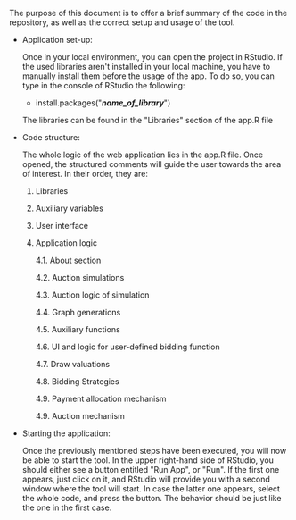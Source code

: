 The purpose of this document is to offer a brief summary of the code in the repository, as well as the correct setup and usage of the tool.

- Application set-up:

    Once in your local environment, you can open the project in RStudio. If the used libraries aren't installed in your local machine, you have to manually install them before the usage of the app.
    To do so, you can type in the console of RStudio the following: 
    
    - install.packages("_**name_of_library**_")

    The libraries can be found in the "Libraries" section of the app.R file

- Code structure:

    The whole logic of the web application lies in the app.R file. Once opened, the structured comments will guide the user towards the area of interest.
    In their order, they are:
    1. Libraries
    2. Auxiliary variables
    3. User interface
    4. Application logic

        4.1. About section

        4.2. Auction simulations

        4.3. Auction logic of simulation

        4.4. Graph generations

        4.5. Auxiliary functions

        4.6. UI and logic for user-defined bidding function

        4.7. Draw valuations

        4.8. Bidding Strategies

        4.9. Payment allocation mechanism

        4.9. Auction mechanism

- Starting the application:

    Once the previously mentioned steps have been executed, you will now be able to start the tool. In the upper right-hand side of RStudio, you should either see a button entitled "Run App", or "Run". If the first one appears, just click on it, and RStudio will provide you with a second window where the tool will start. In case the latter one appears, select the whole code, and press the button. The behavior should be just like the one in the first case.
